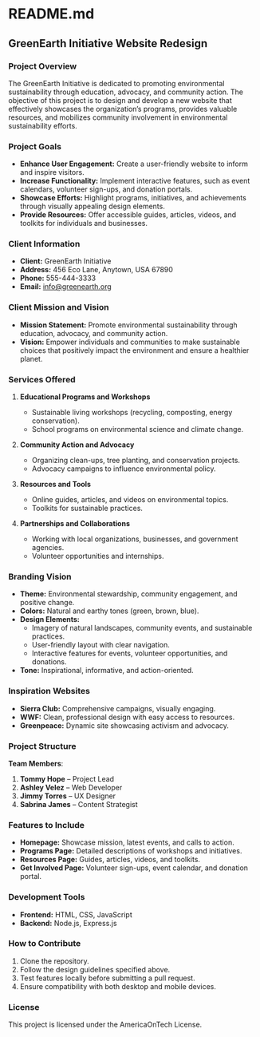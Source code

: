 # README.md  

## GreenEarth Initiative Website Redesign  

### Project Overview  
The GreenEarth Initiative is dedicated to promoting environmental sustainability through education, advocacy, and community action. The objective of this project is to design and develop a new website that effectively showcases the organization’s programs, provides valuable resources, and mobilizes community involvement in environmental sustainability efforts.  

### Project Goals  
- **Enhance User Engagement:** Create a user-friendly website to inform and inspire visitors.  
- **Increase Functionality:** Implement interactive features, such as event calendars, volunteer sign-ups, and donation portals.  
- **Showcase Efforts:** Highlight programs, initiatives, and achievements through visually appealing design elements.  
- **Provide Resources:** Offer accessible guides, articles, videos, and toolkits for individuals and businesses.  

### Client Information  
- **Client:** GreenEarth Initiative  
- **Address:** 456 Eco Lane, Anytown, USA 67890  
- **Phone:** 555-444-3333  
- **Email:** info@greenearth.org  

### Client Mission and Vision  
- **Mission Statement:** Promote environmental sustainability through education, advocacy, and community action.  
- **Vision:** Empower individuals and communities to make sustainable choices that positively impact the environment and ensure a healthier planet.  

### Services Offered  
1. **Educational Programs and Workshops**  
   - Sustainable living workshops (recycling, composting, energy conservation).  
   - School programs on environmental science and climate change.  

2. **Community Action and Advocacy**  
   - Organizing clean-ups, tree planting, and conservation projects.  
   - Advocacy campaigns to influence environmental policy.  

3. **Resources and Tools**  
   - Online guides, articles, and videos on environmental topics.  
   - Toolkits for sustainable practices.  

4. **Partnerships and Collaborations**  
   - Working with local organizations, businesses, and government agencies.  
   - Volunteer opportunities and internships.  

### Branding Vision  
- **Theme:** Environmental stewardship, community engagement, and positive change.  
- **Colors:** Natural and earthy tones (green, brown, blue).  
- **Design Elements:**  
  - Imagery of natural landscapes, community events, and sustainable practices.  
  - User-friendly layout with clear navigation.  
  - Interactive features for events, volunteer opportunities, and donations.  
- **Tone:** Inspirational, informative, and action-oriented.  

### Inspiration Websites  
- **Sierra Club:** Comprehensive campaigns, visually engaging.  
- **WWF:** Clean, professional design with easy access to resources.  
- **Greenpeace:** Dynamic site showcasing activism and advocacy.  

### Project Structure  
**Team Members**:  
1. **Tommy Hope** – Project Lead  
2. **Ashley Velez** – Web Developer  
3. **Jimmy Torres** – UX Designer  
4. **Sabrina James** – Content Strategist  

### Features to Include  
- **Homepage:** Showcase mission, latest events, and calls to action.  
- **Programs Page:** Detailed descriptions of workshops and initiatives.  
- **Resources Page:** Guides, articles, videos, and toolkits.  
- **Get Involved Page:** Volunteer sign-ups, event calendar, and donation portal.  

### Development Tools  
- **Frontend:** HTML, CSS, JavaScript  
- **Backend:** Node.js, Express.js  


### How to Contribute  
1. Clone the repository.  
2. Follow the design guidelines specified above.  
3. Test features locally before submitting a pull request.  
4. Ensure compatibility with both desktop and mobile devices.  

### License  
This project is licensed under the AmericaOnTech License.